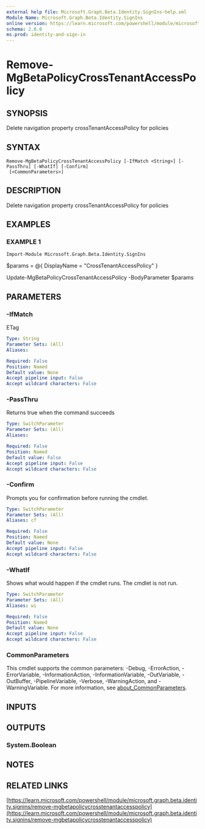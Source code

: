 ```yaml
---
external help file: Microsoft.Graph.Beta.Identity.SignIns-help.xml
Module Name: Microsoft.Graph.Beta.Identity.SignIns
online version: https://learn.microsoft.com/powershell/module/microsoft.graph.beta.identity.signins/remove-mgbetapolicycrosstenantaccesspolicy
schema: 2.0.0
ms.prod: identity-and-sign-in
---
```


# Remove-MgBetaPolicyCrossTenantAccessPolicy

## SYNOPSIS
Delete navigation property crossTenantAccessPolicy for policies

## SYNTAX

```
Remove-MgBetaPolicyCrossTenantAccessPolicy [-IfMatch <String>] [-PassThru] [-WhatIf] [-Confirm]
 [<CommonParameters>]
```

## DESCRIPTION
Delete navigation property crossTenantAccessPolicy for policies

## EXAMPLES

### EXAMPLE 1
```
Import-Module Microsoft.Graph.Beta.Identity.SignIns
```

$params = @{
	DisplayName = "CrossTenantAccessPolicy"
}

Update-MgBetaPolicyCrossTenantAccessPolicy -BodyParameter $params

## PARAMETERS

### -IfMatch
ETag

```yaml
Type: String
Parameter Sets: (All)
Aliases:

Required: False
Position: Named
Default value: None
Accept pipeline input: False
Accept wildcard characters: False
```

### -PassThru
Returns true when the command succeeds

```yaml
Type: SwitchParameter
Parameter Sets: (All)
Aliases:

Required: False
Position: Named
Default value: False
Accept pipeline input: False
Accept wildcard characters: False
```

### -Confirm
Prompts you for confirmation before running the cmdlet.

```yaml
Type: SwitchParameter
Parameter Sets: (All)
Aliases: cf

Required: False
Position: Named
Default value: None
Accept pipeline input: False
Accept wildcard characters: False
```

### -WhatIf
Shows what would happen if the cmdlet runs.
The cmdlet is not run.

```yaml
Type: SwitchParameter
Parameter Sets: (All)
Aliases: wi

Required: False
Position: Named
Default value: None
Accept pipeline input: False
Accept wildcard characters: False
```

### CommonParameters
This cmdlet supports the common parameters: -Debug, -ErrorAction, -ErrorVariable, -InformationAction, -InformationVariable, -OutVariable, -OutBuffer, -PipelineVariable, -Verbose, -WarningAction, and -WarningVariable. For more information, see [about_CommonParameters](http://go.microsoft.com/fwlink/?LinkID=113216).

## INPUTS

## OUTPUTS

### System.Boolean
## NOTES

## RELATED LINKS

[https://learn.microsoft.com/powershell/module/microsoft.graph.beta.identity.signins/remove-mgbetapolicycrosstenantaccesspolicy](https://learn.microsoft.com/powershell/module/microsoft.graph.beta.identity.signins/remove-mgbetapolicycrosstenantaccesspolicy)

